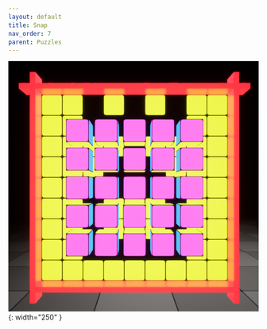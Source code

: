 ```yaml
---
layout: default
title: Snap
nav_order: 7
parent: Puzzles
---
```


![](../../assets/images/snap.png){: width="250" }
